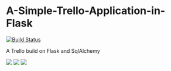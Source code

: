 # A-Simple-Trello-Application-in-Flask
[![Build Status](https://api.travis-ci.com/dineshsonachalam/A-Simple-Trello-Application-in-Flask.svg?branch=master)](https://travis-ci.com/dineshsonachalam/A-Simple-Trello-Application-in-Flask)

A Trello build on Flask and SqlAlchemy

![](https://i.imgur.com/w0E8wPd.png)
![](https://i.imgur.com/VNJj88Z.png)
![](https://i.imgur.com/ojlad1g.png)
